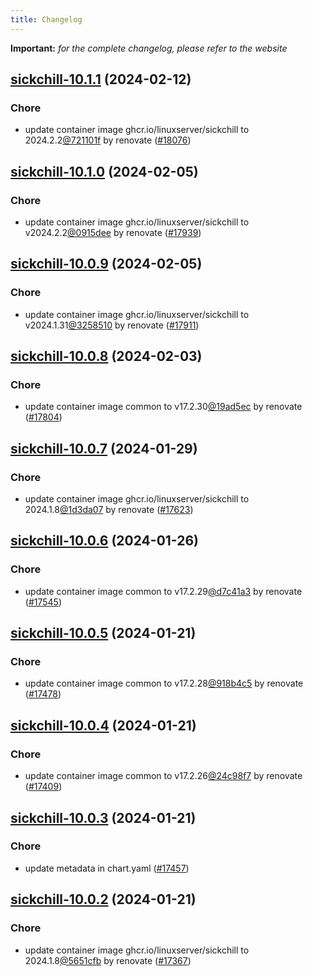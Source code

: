 ```yaml
---
title: Changelog
---
```


**Important:**
*for the complete changelog, please refer to the website*




## [sickchill-10.1.1](https://github.com/truecharts/charts/compare/sickchill-10.1.0...sickchill-10.1.1) (2024-02-12)

### Chore



- update container image ghcr.io/linuxserver/sickchill to 2024.2.2[@721101f](https://github.com/721101f) by renovate ([#18076](https://github.com/truecharts/charts/issues/18076))


## [sickchill-10.1.0](https://github.com/truecharts/charts/compare/sickchill-10.0.9...sickchill-10.1.0) (2024-02-05)

### Chore



- update container image ghcr.io/linuxserver/sickchill to v2024.2.2[@0915dee](https://github.com/0915dee) by renovate ([#17939](https://github.com/truecharts/charts/issues/17939))


## [sickchill-10.0.9](https://github.com/truecharts/charts/compare/sickchill-10.0.8...sickchill-10.0.9) (2024-02-05)

### Chore



- update container image ghcr.io/linuxserver/sickchill to v2024.1.31[@3258510](https://github.com/3258510) by renovate ([#17911](https://github.com/truecharts/charts/issues/17911))


## [sickchill-10.0.8](https://github.com/truecharts/charts/compare/sickchill-10.0.7...sickchill-10.0.8) (2024-02-03)

### Chore



- update container image common to v17.2.30[@19ad5ec](https://github.com/19ad5ec) by renovate ([#17804](https://github.com/truecharts/charts/issues/17804))


## [sickchill-10.0.7](https://github.com/truecharts/charts/compare/sickchill-10.0.6...sickchill-10.0.7) (2024-01-29)

### Chore



- update container image ghcr.io/linuxserver/sickchill to 2024.1.8[@1d3da07](https://github.com/1d3da07) by renovate ([#17623](https://github.com/truecharts/charts/issues/17623))


## [sickchill-10.0.6](https://github.com/truecharts/charts/compare/sickchill-10.0.5...sickchill-10.0.6) (2024-01-26)

### Chore



- update container image common to v17.2.29[@d7c41a3](https://github.com/d7c41a3) by renovate ([#17545](https://github.com/truecharts/charts/issues/17545))


## [sickchill-10.0.5](https://github.com/truecharts/charts/compare/sickchill-10.0.4...sickchill-10.0.5) (2024-01-21)

### Chore



- update container image common to v17.2.28[@918b4c5](https://github.com/918b4c5) by renovate ([#17478](https://github.com/truecharts/charts/issues/17478))


## [sickchill-10.0.4](https://github.com/truecharts/charts/compare/sickchill-10.0.3...sickchill-10.0.4) (2024-01-21)

### Chore



- update container image common to v17.2.26[@24c98f7](https://github.com/24c98f7) by renovate ([#17409](https://github.com/truecharts/charts/issues/17409))


## [sickchill-10.0.3](https://github.com/truecharts/charts/compare/sickchill-10.0.2...sickchill-10.0.3) (2024-01-21)

### Chore



- update metadata in chart.yaml ([#17457](https://github.com/truecharts/charts/issues/17457))


## [sickchill-10.0.2](https://github.com/truecharts/charts/compare/sickchill-10.0.1...sickchill-10.0.2) (2024-01-21)

### Chore



- update container image ghcr.io/linuxserver/sickchill to 2024.1.8[@5651cfb](https://github.com/5651cfb) by renovate ([#17367](https://github.com/truecharts/charts/issues/17367))

